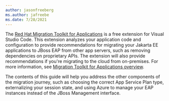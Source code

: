 ```yaml
---
author: jasonfreeberg
ms.author: jafreebe
ms.date: 7/28/2021
---
```


The [Red Hat Migration Toolkit for Applications](https://marketplace.visualstudio.com/items?itemName=redhat.mta-vscode-extension) is a free extension for Visual Studio Code. This extension analyzes your application code and configuration to provide recommendations for migrating your Jakarta EE applications to JBoss EAP from other app servers, such as removing dependencies on proprietary APIs. The extension will also provide recommendations if you're migrating to the cloud from on-premises. For more information, see [Migration Toolkit for Applications overview](https://developers.redhat.com/products/mta/overview).

The contents of this guide will help you address the other components of the migration journey, such as choosing the correct App Service Plan type, externalizing your session state, and using Azure to manage your EAP instances instead of the JBoss Management interface.

